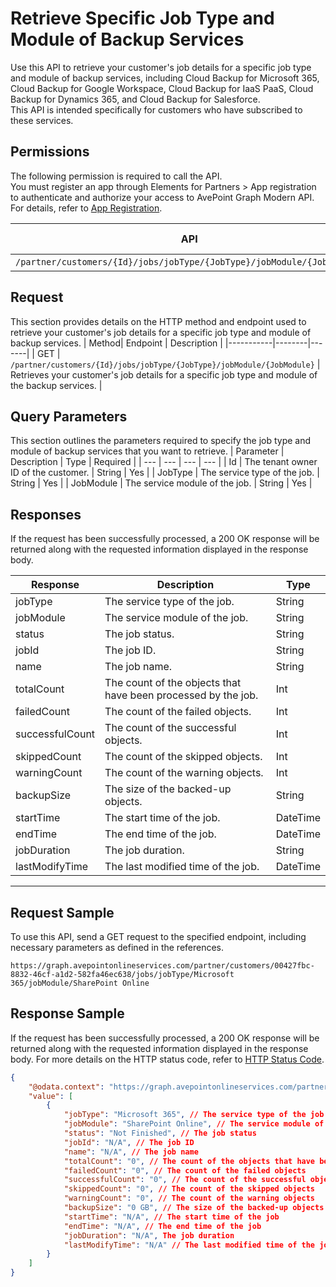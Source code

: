 # Retrieve Specific Job Type and Module of Backup Services

Use this API to retrieve your customer's job details for a specific job type and module of backup services, including Cloud Backup for Microsoft 365, Cloud Backup for Google Workspace, Cloud Backup for IaaS PaaS, Cloud Backup for Dynamics 365, and Cloud Backup for Salesforce.
<br>This API is intended specifically for customers who have subscribed to these services.

## Permissions  

The following permission is required to call the API.  
You must register an app through Elements for Partners > App registration to authenticate and authorize your access to AvePoint Graph Modern API. For details, refer to [App Registration](https://cdn.avepoint.com/assets/apelements-webhelp/avepoint-elements-for-partners/index.htm#!Documents/appregistration.htm).

| API | Permission Required |
|-----------|--------|
| `/partner/customers/{Id}/jobs/jobType/{JobType}/jobModule/{JobModule}` | partner.jobs.read.all  |  

## Request 
This section provides details on the HTTP method and endpoint used to retrieve your customer's job details for a specific job type and module of backup services.
| Method| Endpoint | Description |
|-----------|--------|-------|
| GET | `/partner/customers/{Id}/jobs/jobType/{JobType}/jobModule/{JobModule}` | Retrieves your customer's job details for a specific job type and module of the backup services. |
## Query Parameters
This section outlines the parameters required to specify the job type and module of backup services that you want to retrieve.
| Parameter | Description | Type | Required |
| --- | --- | --- | --- |
| Id | The tenant owner ID of the customer. | String | Yes |
| JobType | The service type of the job. | String | Yes |
| JobModule | The service module of the job. | String | Yes |

## Responses

If the request has been successfully processed, a 200 OK response will be returned along with the requested information displayed in the response body.

| Response | Description | Type |
| --- | --- | --- |
| jobType | The service type of the job. | String |
| jobModule | The service module of the job. | String |
| status | The job status. | String |
| jobId | The job ID. | String |
| name | The job name. | String |
| totalCount | The count of the objects that have been processed by the job. | Int |
| failedCount | The count of the failed objects. | Int |
| successfulCount | The count of the successful objects. | Int |
| skippedCount | The count of the skipped objects. | Int |
| warningCount | The count of the warning objects. | Int |
| backupSize | The size of the backed-up objects. | String |
| startTime | The start time of the job. | DateTime |
| endTime | The end time of the job. | DateTime |
| jobDuration | The job duration. | String |
| lastModifyTime | The last modified time of the job. | DateTime |

***
## Request Sample
To use this API, send a GET request to the specified endpoint, including necessary parameters as defined in the references. 
```
https://graph.avepointonlineservices.com/partner/customers/00427fbc-8832-46cf-a1d2-582fa46ec638/jobs/jobType/Microsoft 365/jobModule/SharePoint Online
```
## Response Sample
If the request has been successfully processed, a 200 OK response will be returned along with the requested information displayed in the response body. For more details on the HTTP status code, refer to [HTTP Status Code](/docs/use-avepoint-graph-modern-API/##HTTP-Status-Code).
```json 
{
    "@odata.context": "https://graph.avepointonlineservices.com/partner/$metadata#Collection(Portal.Api.Model.BackUpJob)",
    "value": [
        {
            "jobType": "Microsoft 365", // The service type of the job
            "jobModule": "SharePoint Online", // The service module of the job
            "status": "Not Finished", // The job status
            "jobId": "N/A", // The job ID
            "name": "N/A", // The job name
            "totalCount": "0", // The count of the objects that have been processed by the job
            "failedCount": "0", // The count of the failed objects
            "successfulCount": "0", // The count of the successful objects
            "skippedCount": "0", // The count of the skipped objects
            "warningCount": "0", // The count of the warning objects
            "backupSize": "0 GB", // The size of the backed-up objects
            "startTime": "N/A", // The start time of the job
            "endTime": "N/A", // The end time of the job
            "jobDuration": "N/A", The job duration
            "lastModifyTime": "N/A" // The last modified time of the job
        }
    ]
}
```